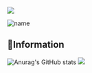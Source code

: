 ![](https://komarev.com/ghpvc/?username=KimMin-Gwan&color=50BCDF&label=visitors)  
  
  
  
![name](https://user-images.githubusercontent.com/105574034/202858815-73f8cf3a-b866-4b3b-b0bb-a027aa07a667.PNG)


## 🌱Information  
![Anurag's GitHub stats](https://github-readme-stats.vercel.app/api?username=KimMin-Gwan&show_icons=true&theme=radical)
<a href="" target="_blank"><img src="https://img.shields.io/badge/#00599?style=뱃지모양&logo=로고&logoColor=로고색상"/></a>

<!--
**KimMin-Gwan/KimMin-Gwan** is a ✨ _special_ ✨ repository because its `README.md` (this file) appears on your GitHub profile.

Here are some ideas to get you started:

- 🔭 I’m currently working on ...
- 🌱 I’m currently learning ...
- 👯 I’m looking to collaborate on ...
- 🤔 I’m looking for help with ...
- 💬 Ask me about ...
- 📫 How to reach me: ...
- 😄 Pronouns: ...
- ⚡ Fun fact: ...
-->
